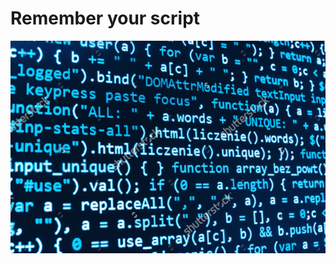 # Remember your script

![MetaStore remote database](https://github.com/amoussoubaruch/My_scripts/blob/master/Img/script.png)
